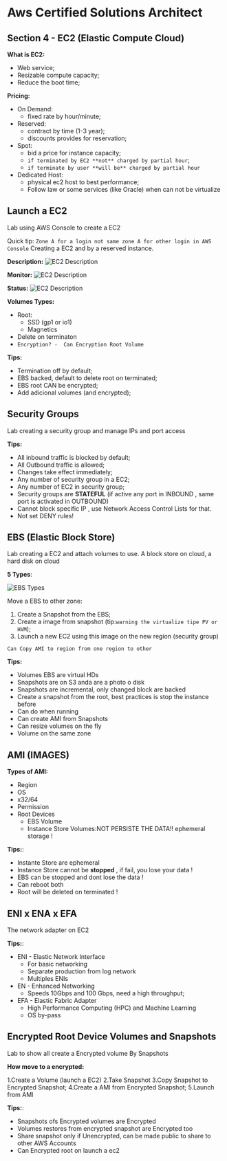 # Aws Certified Solutions Architect

## Section 4 - EC2 (Elastic Compute Cloud)

**What is EC2:**

* Web service;
* Resizable compute capacity;
* Reduce the boot time;

**Pricing:**

* On Demand:
  * fixed rate by hour/minute;
* Reserved:
  * contract by time (1-3 year);
  * discounts provides for reservation;
* Spot:
  * bid a price for instance capacity; 
  * `if terminated by EC2 **not** charged by partial hour`;
  * `if terminate by user **will be** charged by partial hour`
* Dedicated Host:
  * physical ec2 host to best performance;
  * Follow law or some services (like Oracle) when can not be virtualize

## Launch a EC2

Lab using AWS Console to create a EC2

Quick tip: `Zone A for a login not same zone A for other login in AWS Console`
Creating a EC2 and by a reserved instance.

**Description:**
![EC2 Description](../ec2_desc.png)

**Monitor:**
![EC2 Description](../ec2_monitor.png)

**Status:**
![EC2 Description](../ec2_status.png)



**Volumes Types:**

* Root: 
  * SSD (gp1 or io1)
  * Magnetics
* Delete on terminaton 
* `Encryption? -  Can Encryption Root Volume`

**Tips:**

* Termination off by default;
* EBS backed, default to delete root on terminated;
* EBS root CAN be encrypted;
* Add adicional volumes (and encrypted);

## Security Groups

Lab creating a security group and manage IPs and port access

**Tips:**

* All inbound traffic  is blocked by default;
* All Outbound traffic is allowed;
* Changes take effect immediately;
* Any number of security group in a EC2;
* Any number of EC2 in security group;
* Security groups are **STATEFUL** (if active any port in INBOUND , same port is activated in OUTBOUND)
* Cannot block specific IP , use Network Access Control Lists for that.
* Not set DENY rules!

## EBS (Elastic Block Store)

Lab creating a EC2 and attach volumes to use.
A block store on cloud, a hard disk on cloud

**5 Types**: 

![EBS Types](../ebs_images.png)

Move a EBS to other zone:

1. Create a Snapshot from the EBS;
2. Create a image from snapshot (tip:`warning the virtualize tipe PV or HVM`);
3. Launch a new EC2 using this image on the new region (security group)

`Can Copy AMI to region from one region to other`

**Tips:**

* Volumes EBS are virtual HDs
* Snapshots are on S3 anda are a photo o disk
* Snapshots are incremental, only changed block are backed
* Create a snapshot from the root, best practices is stop the instance before
* Can do when running
* Can create AMI from Snapshots
* Can resize volumes on the fly
* Volume on the same zone

## AMI (IMAGES)

**Types of AMI:**

* Region
* OS
* x32/64
* Permission
* Root Devices
  * EBS Volume
  * Instance Store Volumes:NOT PERSISTE THE DATA!! ephemeral storage !

**Tips:**:

* Instante Store are ephemeral
* Instance Store cannot be **stopped** , if fail, you lose your data !
* EBS can be stopped and dont lose the data !
* Can reboot both
* Root will be deleted on terminated !

## ENI x ENA x EFA

The network adapter on EC2

**Tips:**:

* ENI - Elastic Network Interface
  * For basic networking
  * Separate production from log network
  * Multiples ENIs
* EN - Enhanced Networking
  * Speeds 10Gbps and 100 Gbps, need a high throughput;
* EFA  - Elastic Fabric Adapter
  * High Performance Computing (HPC) and Machine Learning
  * OS by-pass

## Encrypted Root Device Volumes and Snapshots

Lab to show all create a Encrypted volume By Snapshots

**How move to a encrypted:**

1.Create a Volume (launch a EC2)
2.Take Snapshot
3.Copy Snapshot to Encrypted Snapshot;
4.Create a AMI from Encrypted Snapshot; 
5.Launch from AMI

**Tips:**:

* Snapshots ofs Encrypted volumes are Encrypted
* Volumes restores from encrypted snapshot are Encrypted too
* Share snapshot only if Unencrypted, can be made public to share to other AWS Accounts
* Can Encrypted root on launch a ec2
